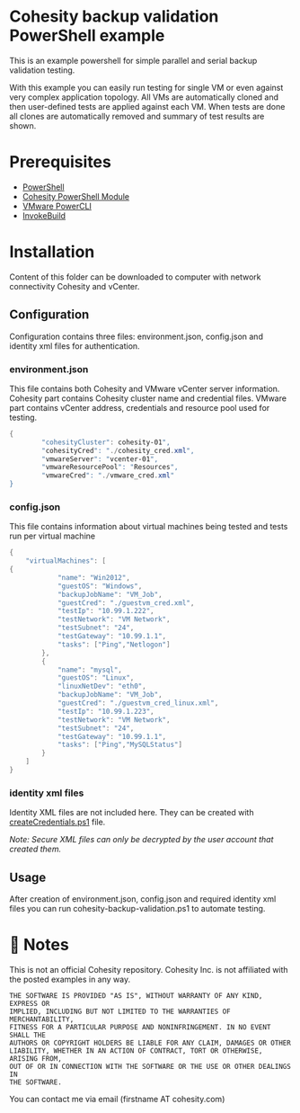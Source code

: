 # Cohesity backup validation PowerShell example

This is an example powershell for simple parallel and serial backup validation testing. 

With this example you can easily run testing for single VM or even against very complex application topology. All VMs are automatically cloned and then user-defined tests are applied against each VM. When tests are done all clones are automatically removed and summary of test results are shown.

# Prerequisites

* [PowerShell](https://aka.ms/getps6)
* [Cohesity PowerShell Module](https://cohesity.github.io/cohesity-powershell-module/#/)
* [VMware PowerCLI](https://www.powershellgallery.com/packages/VMware.PowerCLI/)
* [InvokeBuild](https://www.powershellgallery.com/packages/InvokeBuild/)


# Installation

Content of this folder can be downloaded to computer with network connectivity Cohesity and vCenter.

## Configuration

Configuration contains three files: environment.json, config.json and identity xml files for authentication.

### environment.json

This file contains both Cohesity and VMware vCenter server information. Cohesity part contains Cohesity cluster name and credential files. VMware part contains vCenter address, credentials and resource pool used for testing.

```PowerShell
{
        "cohesityCluster": cohesity-01",
        "cohesityCred": "./cohesity_cred.xml",
        "vmwareServer": "vcenter-01",
        "vmwareResourcePool": "Resources",
        "vmwareCred": "./vmware_cred.xml"
}
```

### config.json

This file contains information about virtual machines being tested and tests run per virtual machine

```PowerShell
{
    "virtualMachines": [
{
            "name": "Win2012",
            "guestOS": "Windows",
            "backupJobName": "VM_Job",
            "guestCred": "./guestvm_cred.xml",
            "testIp": "10.99.1.222",
            "testNetwork": "VM Network",
            "testSubnet": "24",
            "testGateway": "10.99.1.1",
            "tasks": ["Ping","Netlogon"]
        },
        {
            "name": "mysql",
            "guestOS": "Linux",
            "linuxNetDev": "eth0",
            "backupJobName": "VM_Job",
            "guestCred": "./guestvm_cred_linux.xml",
            "testIp": "10.99.1.223",
            "testNetwork": "VM Network",
            "testSubnet": "24",
            "testGateway": "10.99.1.1",
            "tasks": ["Ping","MySQLStatus"]
        }
    ]
}
```

### identity xml files

Identity XML files are not included here. They can be created with [createCredentials.ps1](https://github.com/gobbe/cohesity-scripts/blob/master/cohesity-backup-validation/createCredentials.ps1) file.

_Note: Secure XML files can only be decrypted by the user account that created them._

## Usage

After creation of environment.json, config.json and required identity xml files you can run cohesity-backup-validation.ps1 to automate testing.


# :pushpin: Notes
This is not an official Cohesity repository. Cohesity Inc. is not affiliated with the posted examples in any way.

```
THE SOFTWARE IS PROVIDED "AS IS", WITHOUT WARRANTY OF ANY KIND, EXPRESS OR
IMPLIED, INCLUDING BUT NOT LIMITED TO THE WARRANTIES OF MERCHANTABILITY,
FITNESS FOR A PARTICULAR PURPOSE AND NONINFRINGEMENT. IN NO EVENT SHALL THE
AUTHORS OR COPYRIGHT HOLDERS BE LIABLE FOR ANY CLAIM, DAMAGES OR OTHER
LIABILITY, WHETHER IN AN ACTION OF CONTRACT, TORT OR OTHERWISE, ARISING FROM,
OUT OF OR IN CONNECTION WITH THE SOFTWARE OR THE USE OR OTHER DEALINGS IN
THE SOFTWARE.
```

You can contact me via email (firstname AT cohesity.com)
